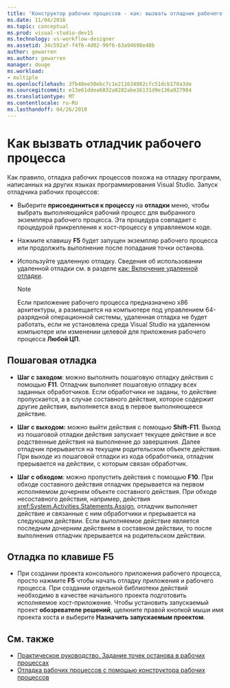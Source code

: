 ```yaml
---
title: 'Конструктор рабочих процессов - как: вызвать отладчик рабочего процесса'
ms.date: 11/04/2016
ms.topic: conceptual
ms.prod: visual-studio-dev15
ms.technology: vs-workflow-designer
ms.assetid: 34c592af-f4f6-4d02-99f6-63a94698e48b
author: gewarren
ms.author: gewarren
manager: douge
ms.workload:
- multiple
ms.openlocfilehash: 3fb48ee50ebc7c1e211634082cfc51dcb170a3de
ms.sourcegitcommit: e13e61ddea6032a8282abe16131d9e136a927984
ms.translationtype: MT
ms.contentlocale: ru-RU
ms.lasthandoff: 04/26/2018
---
```

# <a name="how-to-invoke-the-workflow-debugger"></a>Как вызвать отладчик рабочего процесса

Как правило, отладка рабочих процессов похожа на отладку программ, написанных на других языках программирования Visual Studio. Запуск отладчика рабочих процессов:

-   Выберите **присоединиться к процессу** на **отладки** меню, чтобы выбрать выполняющийся рабочий процесс для выбранного экземпляра рабочего процесса. Эта процедура совпадает с процедурой прикрепления к хост-процессу в управляемом коде.

-   Нажмите клавишу **F5** будет запущен экземпляр рабочего процесса или продолжить выполнение после попадания точки останова.

-   Используйте удаленную отладку. Сведения об использовании удаленной отладки см. в разделе [как: Включение удаленной отладки](http://go.microsoft.com/fwlink/?LinkId=196257).

    > [!NOTE]
    > Если приложение рабочего процесса предназначено x86 архитектуры, а размещается на компьютере под управлением 64-разрядной операционной системы, удаленная отладка не будет работать, если не установлена среда Visual Studio на удаленном компьютере или изменении целевой для приложения рабочего процесса **Любой ЦП**.

## <a name="stepping-through-code"></a>Пошаговая отладка

-   **Шаг с заходом**: можно выполнить пошаговую отладку действия с помощью **F11**. Отладчик выполняет пошаговую отладку всех заданных обработчиков. Если обработчики не заданы, то действие пропускается, а в случае составного действия, которое содержит другие действия, выполняется вход в первое выполняющееся действие.

-   **Шаг с выходом:** можно выйти действия с помощью **Shift-F11**. Выход из пошаговой отладки действия запускает текущее действие и все родственные действия на выполнение до завершения. Далее отладчик прерывается на текущем родительском объекте действия. При выходе из пошаговой отладки из кода обработчика, отладчик прерывается на действии, с которым связан обработчик.

-   **Шаг с обходом**: можно пропустить действия с помощью **F10**. При обходе составного действия отладчик прерывается на первом исполняемом дочернем объекте составного действия. При обходе несоставного действия, например, действия <xref:System.Activities.Statements.Assign>, отладчик выполняет действие и связанные с ним обработчики и прерывается на следующем действии. Если выполняемое действие является последним дочерним действием в составном действии, то после выполнения отладчик прерывается на родительском действии.

## <a name="debugging-with-f5"></a>Отладка по клавише F5

-   При создании проекта консольного приложения рабочего процесса, просто нажмите **F5** чтобы начать отладку приложения и рабочего процесса. При создании отдельной библиотеки действий необходимо в качестве начального проекта подготовить исполняемое хост-приложение. Чтобы установить запускаемый проект **обозревателе решений**, щелкните правой кнопкой мыши имя проекта хоста и выберите **Назначить запускаемым проектом**.

## <a name="see-also"></a>См. также

- [Практическое руководство. Задание точек останова в рабочих процессах](../workflow-designer/how-to-set-breakpoints-in-workflows.md)
- [Отладка рабочих процессов с помощью конструктора рабочих процессов](../workflow-designer/debugging-workflows-with-the-workflow-designer.md)